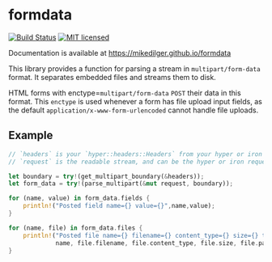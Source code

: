 # formdata

[![Build Status](https://travis-ci.org/mikedilger/formdata.svg?branch=master)](https://travis-ci.org/mikedilger/formdata)
[![MIT licensed](https://img.shields.io/badge/license-MIT-blue.svg)](./LICENSE)

Documentation is available at https://mikedilger.github.io/formdata

This library provides a function for parsing a stream in `multipart/form-data`
format. It separates embedded files and streams them to disk.

HTML forms with enctype=`multipart/form-data` `POST` their data in this
format. This `enctype` is used whenever a form has file upload input fields,
as the default `application/x-www-form-urlencoded` cannot handle file
uploads.

## Example

```rust
// `headers` is your `hyper::headers::Headers` from your hyper or iron request.
// `request` is the readable stream, and can be the hyper or iron request itself.

let boundary = try!(get_multipart_boundary(&headers));
let form_data = try!(parse_multipart(&mut request, boundary));

for (name, value) in form_data.fields {
    println!("Posted field name={} value={}",name,value);
}

for (name, file) in form_data.files {
    println!("Posted file name={} filename={} content_type={} size={} temporary_path={}",
             name, file.filename, file.content_type, file.size, file.path);
}

```
